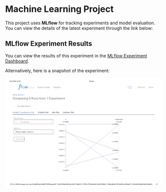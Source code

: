 # Machine Learning Project

This project uses **MLflow** for tracking experiments and model evaluation. You can view the details of the latest experiment through the link below:

## MLflow Experiment Results

You can view the results of this experiment in the [MLflow Experiment Dashboard](http://127.0.0.1:5000/#/experiments/779860319571213172?viewStateShareKey=61cb69d2d4be14949934d4e395c5caac3286de3993197b7da77b9b42ff5c282a).

Alternatively, here is a snapshot of the experiment:

![MLflow Experiment Snapshot](Snapshots/Experiment_1.png)
